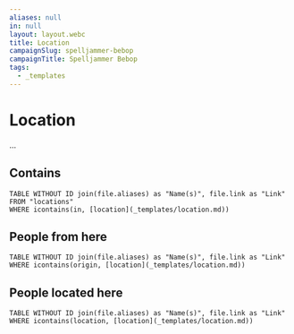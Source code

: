 ```yaml
---
aliases: null
in: null
layout: layout.webc
title: Location
campaignSlug: spelljammer-bebop
campaignTitle: Spelljammer Bebop
tags:
  - _templates
---
```

# Location

...

## Contains
```dataview
TABLE WITHOUT ID join(file.aliases) as "Name(s)", file.link as "Link"
FROM "locations"
WHERE icontains(in, [location](_templates/location.md))
```

## People from here

```dataview
TABLE WITHOUT ID join(file.aliases) as "Name(s)", file.link as "Link"
WHERE icontains(origin, [location](_templates/location.md))
```

## People located here

```dataview
TABLE WITHOUT ID join(file.aliases) as "Name(s)", file.link as "Link"
WHERE icontains(location, [location](_templates/location.md))
```
